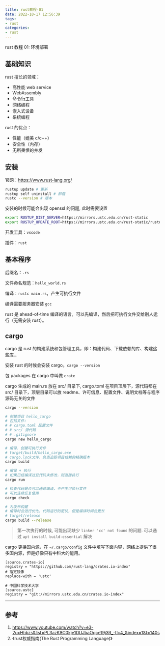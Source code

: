 ```yaml
---
title: rust教程-01
date: 2022-10-17 12:56:39
tags:
- rust
categories:
- rust
---
```


rust 教程 01: 环境部署

<!--more-->

## 基础知识

rust 擅长的领域：
- 高性能 web service
- WebAssembly
- 命令行工具
- 网络编程
- 嵌入式设备
- 系统编程

rust 的优点：
- 性能（媲美 c/c++）
- 安全性（内存）
- 无所畏惧的并发

## 安装

官网：https://www.rust-lang.org/

```bash
rustup update # 更新
rustup self uninstall # 卸载
rustc --version # 版本
```

安装的时候可能会出现 openssl 的问题, 此时需要设置
```bash
export RUSTUP_DIST_SERVER=https://mirrors.ustc.edu.cn/rust-static
export RUSTUP_UPDATE_ROOT=https://mirrors.ustc.edu.cn/rust-static/rustup
```

开发工具：`vscode`

插件：`rust`

## 基本程序

后缀名：`.rs`

文件命名规范：`hello_world.rs`

编译：`rustc main.rs`，产生可执行文件

编译需要服务器安装 `gcc`

rust 是 ahead-of-time 编译的语言，可以先编译，然后把可执行文件交给别人运行（无需安装 rust）。

## cargo

cargo 是 rust 的构建系统和包管理工具，即：构建代码、下载依赖的库、构建这些库...

安装 rust 的时候会安装 cargo。`cargo --version`

包 packages 在 cargo 中叫做 `crate`

cargo 生成的 main.rs 放在 src/ 目录下, cargo.toml 在项目顶层下，源代码都在 src/ 目录下，顶层目录可以放 readme、许可信息、配置文件、说明文档等与程序源码无关的文件

```bash
cargo --version

# 创建项目 hello_cargo
# 包括文件:
# # cargo.toml 配置文件
# # src/ 源代码
# # .gitignore 
cargo new hello_cargo

# 编译，创建可执行文件
# target/build/hello_cargo.exe
# cargo.lock文件，负责追踪项目依赖的精确版本
cargo build

# 编译 + 执行
# 如果已经编译过且代码未修改，则直接执行
cargo run

# 检查代码是否可以通过编译，不产生可执行文件
# 可以连续反复使用
cargo check

# 为发布构建
# 编译时会进行优化，代码运行的更快，但是编译时间会更长
# target/release
cargo build --release
```

> 第一次执行的时候, 可能出现缺少 `linker 'cc' not found` 的问题. 
> 可以通过 `apt install build-essential` 解决

cargo 更换国内源，在 `~/.cargo/config` 文件中填写下面内容，网络上提供了很多国内源，但是好像只有中科大的能用。
```config
[source.crates-io]
registry = "https://github.com/rust-lang/crates.io-index"
# 指定镜像
replace-with = 'ustc'

# 中国科学技术大学
[source.ustc]
registry = "git://mirrors.ustc.edu.cn/crates.io-index"
```

---

## 参考
1. https://www.youtube.com/watch?v=e3-2uxHhbzs&list=PL3azK8C0kje1DUJbaOqce19j3R_-tIc4_&index=1&t=140s
2. 《rust权威指南(The Rust Programming Language)》
